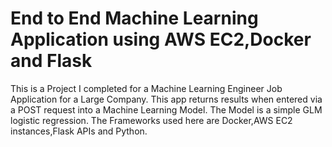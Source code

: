 # End to End Machine Learning Application using AWS EC2,Docker and Flask

This is a Project I completed for a Machine Learning Engineer Job Application for a Large Company. This app returns results when entered via a POST request into a Machine Learning Model. The Model is a simple GLM logistic regression. The Frameworks used here are Docker,AWS EC2 instances,Flask APIs and Python.
